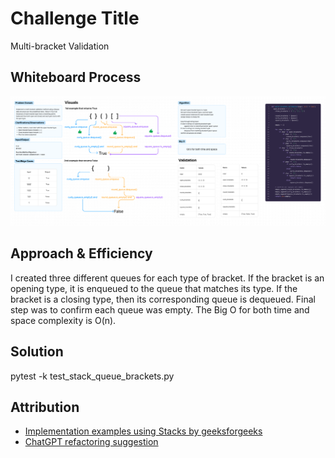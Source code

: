 # Challenge Title
Multi-bracket Validation

## Whiteboard Process
![img.png](img.png)

## Approach & Efficiency
I created three different queues for each type of bracket. If the bracket is an opening type, it is enqueued to the queue that matches its type. If the bracket is a closing type, then its corresponding queue is dequeued. Final step was to confirm each queue was empty. The Big O for both time and space complexity is O(n).

## Solution
pytest -k test_stack_queue_brackets.py

## Attribution

- [Implementation examples using Stacks by geeksforgeeks](https://www.geeksforgeeks.org/check-for-balanced-parentheses-in-an-expression/)
- [ChatGPT refactoring suggestion](https://chat.openai.com/c/d8a467e8-e9a3-4887-89c6-6cc43dcba780)

